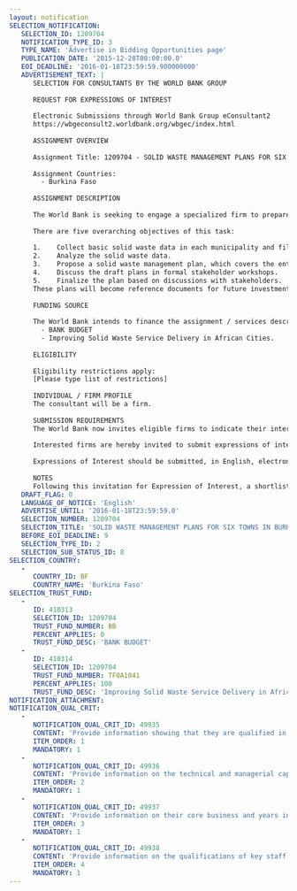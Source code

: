 ```yaml
---
layout: notification
SELECTION_NOTIFICATION: 
   SELECTION_ID: 1209704
   NOTIFICATION_TYPE_ID: 3
   TYPE_NAME: 'Advertise in Bidding Opportunities page'
   PUBLICATION_DATE: '2015-12-28T00:00:00.0'
   EOI_DEADLINE: '2016-01-18T23:59:59.900000000'
   ADVERTISEMENT_TEXT: |
      SELECTION FOR CONSULTANTS BY THE WORLD BANK GROUP
      
      REQUEST FOR EXPRESSIONS OF INTEREST
      
      Electronic Submissions through World Bank Group eConsultant2
      https://wbgeconsult2.worldbank.org/wbgec/index.html
      
      ASSIGNMENT OVERVIEW
      
      Assignment Title: 1209704 - SOLID WASTE MANAGEMENT PLANS FOR SIX TOWNS OF BURKINA FASO
      
      Assignment Countries:
        - Burkina Faso
      
      ASSIGNMENT DESCRIPTION
      
      The World Bank is seeking to engage a specialized firm to prepare the solid waste management plans for six towns of Burkina Faso, namely Bobo Dioulasso, Koudougou, Ouahigouya, Tenkodogo, Dedougou and Manga. 
      
      There are five overarching objectives of this task:
       
      1.	Collect basic solid waste data in each municipality and fill gaps in missing data.
      2.	Analyze the solid waste data.
      3.	Propose a solid waste management plan, which covers the entire value chain from collection, transfer (as required), recycling and disposal of municipal refuse . The plan will be written in French, the official language of Burkina Faso.
      4.	Discuss the draft plans in formal stakeholder workshops.
      5.	Finalize the plan based on discussions with stakeholders.  
      These plans will become reference documents for future investment in the sector.
      
      FUNDING SOURCE
      
      The World Bank intends to finance the assignment / services described below under the following trust fund(s):
        - BANK BUDGET
        - Improving Solid Waste Service Delivery in African Cities.
      
      ELIGIBILITY
      
      Eligibility restrictions apply:
      [Please type list of restrictions]
      
      INDIVIDUAL / FIRM PROFILE
      The consultant will be a firm. 
      
      SUBMISSION REQUIREMENTS
      The World Bank now invites eligible firms to indicate their interest in providing the services.  Interested firms must provide information indicating that they are qualified to perform the services (brochures, description of similar assignments, experience in similar conditions, availability of appropriate skills among staff, etc. for firms; CV and cover letter for individuals).  Please note that the total size of all attachments should be less than 5MB.  Consultants may associate to enhance their qualifications.
      
      Interested firms are hereby invited to submit expressions of interest.
      
      Expressions of Interest should be submitted, in English, electronically through World Bank Group eTendering (https://wbgeconsult2.worldbank.org/wbgec/index.html)
      
      NOTES
      Following this invitation for Expression of Interest, a shortlist of qualified firms will be formally invited to submit proposals.  Shortlisting and selection will be subject to the availability of funding.
   DRAFT_FLAG: 0
   LANGUAGE_OF_NOTICE: 'English'
   ADVERTISE_UNTIL: '2016-01-18T23:59:59.0'
   SELECTION_NUMBER: 1209704
   SELECTION_TITLE: 'SOLID WASTE MANAGEMENT PLANS FOR SIX TOWNS IN BURKINA FASO'
   BEFORE_EOI_DEADLINE: 9
   SELECTION_TYPE_ID: 2
   SELECTION_SUB_STATUS_ID: 8
SELECTION_COUNTRY: 
   - 
      COUNTRY_ID: BF
      COUNTRY_NAME: 'Burkina Faso'
SELECTION_TRUST_FUND: 
   - 
      ID: 410313
      SELECTION_ID: 1209704
      TRUST_FUND_NUMBER: BB
      PERCENT_APPLIES: 0
      TRUST_FUND_DESC: 'BANK BUDGET'
   - 
      ID: 410314
      SELECTION_ID: 1209704
      TRUST_FUND_NUMBER: TF0A1041
      PERCENT_APPLIES: 100
      TRUST_FUND_DESC: 'Improving Solid Waste Service Delivery in African Cities.'
NOTIFICATION_ATTACHMENT: 
NOTIFICATION_QUAL_CRIT: 
   - 
      NOTIFICATION_QUAL_CRIT_ID: 49935
      CONTENT: 'Provide information showing that they are qualified in the field of the assignment. This shall include experience preparing a solid waste management plan,  strategy  or  the feasibility study for a solid waste management project in a developing country.'
      ITEM_ORDER: 1
      MANDATORY: 1
   - 
      NOTIFICATION_QUAL_CRIT_ID: 49936
      CONTENT: 'Provide information on the technical and managerial capabilities of the firm.'
      ITEM_ORDER: 2
      MANDATORY: 1
   - 
      NOTIFICATION_QUAL_CRIT_ID: 49937
      CONTENT: 'Provide information on their core business and years in business.'
      ITEM_ORDER: 3
      MANDATORY: 1
   - 
      NOTIFICATION_QUAL_CRIT_ID: 49938
      CONTENT: 'Provide information on the qualifications of key staff.'
      ITEM_ORDER: 4
      MANDATORY: 1
---
```

